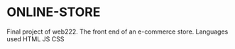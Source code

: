 # ONLINE-STORE
Final project of web222.
The front end of an e-commerce store.
Languages used
  HTML
  JS
  CSS
